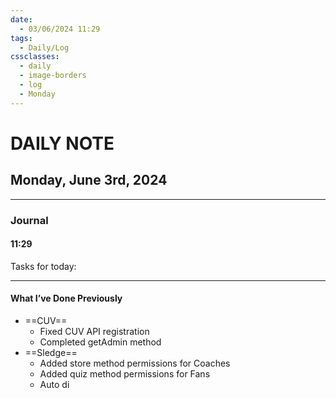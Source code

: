 ```yaml
---
date:
  - 03/06/2024 11:29
tags:
  - Daily/Log
cssclasses:
  - daily
  - image-borders
  - log
  - Monday
---
```

# DAILY NOTE
## Monday, June 3rd, 2024
---
### Journal
#### 11:29
Tasks for today:


---
#### What I’ve Done Previously
- ==CUV==
	- Fixed CUV API registration
	- Completed getAdmin method
- ==Sledge==
	- Added store method permissions for Coaches
	- Added quiz method permissions for Fans
	- Auto di